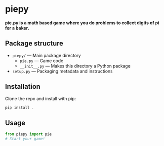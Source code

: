 # piepy

**pie.py is a math based game where you do problems to collect digits of pi for a baker.**

## Package structure

- `piepy/` — Main package directory
  - `pie.py` — Game code
  - `__init__.py` — Makes this directory a Python package
- `setup.py` — Packaging metadata and instructions

## Installation

Clone the repo and install with pip:

```bash
pip install .
```

## Usage

```python
from piepy import pie
# Start your game!
```
